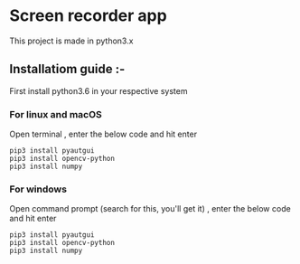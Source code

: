 
# Screen recorder app

This project is made in python3.x

## Installatiom guide :-

First install python3.6 in your respective system

### For linux and macOS

Open terminal , enter the below code and hit enter

```
pip3 install pyautgui
pip3 install opencv-python
pip3 install numpy
```

### For windows

Open command prompt (search for this, you'll get it) , enter the below code and hit enter

```
pip3 install pyautgui
pip3 install opencv-python
pip3 install numpy
```
